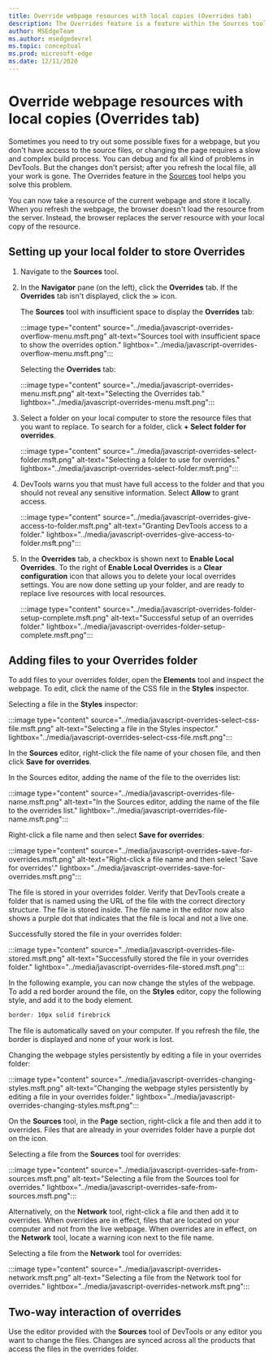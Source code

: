 ```yaml
---
title: Override webpage resources with local copies (Overrides tab)
description: The Overrides feature is a feature within the Sources tool of Microsoft Edge DevTools that allows you to copy webpage resources to your hard drive.  When you refresh the webpage, DevTools doesn't load the resource, but replaces it with your local copy instead.
author: MSEdgeTeam
ms.author: msedgedevrel
ms.topic: conceptual
ms.prod: microsoft-edge
ms.date: 12/11/2020
---
```

# Override webpage resources with local copies (Overrides tab)

Sometimes you need to try out some possible fixes for a webpage, but you don't have access to the source files, or changing the page requires a slow and complex build process.  You can debug and fix all kind of problems in DevTools.  But the changes don't persist; after you refresh the local file, all your work is gone.  The Overrides feature in the [Sources](../sources/index.md) tool helps you solve this problem.

You can now take a resource of the current webpage and store it locally.  When you refresh the webpage, the browser doesn't load the resource from the server.  Instead, the browser replaces the server resource with your local copy of the resource.


<!-- ====================================================================== -->
## Setting up your local folder to store Overrides

1. Navigate to the **Sources** tool.
1. In the **Navigator** pane (on the left), click the **Overrides** tab.  If the **Overrides** tab isn't displayed, click the <code>&#x0226B;</code><!--`≫`--> icon.

    The **Sources** tool with insufficient space to display the **Overrides** tab:

   :::image type="content" source="../media/javascript-overrides-overflow-menu.msft.png" alt-text="Sources tool with insufficient space to show the overrides option." lightbox="../media/javascript-overrides-overflow-menu.msft.png":::

    Selecting the **Overrides** tab:

   :::image type="content" source="../media/javascript-overrides-menu.msft.png" alt-text="Selecting the Overrides tab." lightbox="../media/javascript-overrides-menu.msft.png":::

1. Select a folder on your local computer to store the resource files that you want to replace.  To search for a folder, click **+ Select folder for overrides**.

   :::image type="content" source="../media/javascript-overrides-select-folder.msft.png" alt-text="Selecting a folder to use for overrides." lightbox="../media/javascript-overrides-select-folder.msft.png":::

1. DevTools warns you that must have full access to the folder and that you should not reveal any sensitive information.  Select **Allow** to grant access.

   :::image type="content" source="../media/javascript-overrides-give-access-to-folder.msft.png" alt-text="Granting DevTools access to a folder." lightbox="../media/javascript-overrides-give-access-to-folder.msft.png":::

1. In the **Overrides** tab, a checkbox is shown next to **Enable Local Overrides**.  To the right of **Enable Local Overrides** is a **Clear configuration** icon that allows you to delete your local overrides settings.  You are now done setting up your folder, and are ready to replace live resources with local resources.

   :::image type="content" source="../media/javascript-overrides-folder-setup-complete.msft.png" alt-text="Successful setup of an overrides folder." lightbox="../media/javascript-overrides-folder-setup-complete.msft.png":::


<!-- ====================================================================== -->
## Adding files to your Overrides folder

To add files to your overrides folder, open the **Elements** tool and inspect the webpage.  To edit, click the name of the CSS file in the **Styles** inspector.

Selecting a file in the **Styles** inspector:

:::image type="content" source="../media/javascript-overrides-select-css-file.msft.png" alt-text="Selecting a file in the Styles inspector." lightbox="../media/javascript-overrides-select-css-file.msft.png":::

In the **Sources** editor, right-click the file name of your chosen file, and then click **Save for overrides**.

In the Sources editor, adding the name of the file to the overrides list:

:::image type="content" source="../media/javascript-overrides-file-name.msft.png" alt-text="In the Sources editor, adding the name of the file to the overrides list." lightbox="../media/javascript-overrides-file-name.msft.png":::

Right-click a file name and then select **Save for overrides**:

:::image type="content" source="../media/javascript-overrides-save-for-overrides.msft.png" alt-text="Right-click a file name and then select 'Save for overrides'." lightbox="../media/javascript-overrides-save-for-overrides.msft.png":::

The file is stored in your overrides folder.  Verify that DevTools create a folder that is named using the URL of the file with the correct directory structure.  The file is stored inside.  The file name in the editor now also shows a purple dot that indicates that the file is local and not a live one.

Successfully stored the file in your overrides folder:

:::image type="content" source="../media/javascript-overrides-file-stored.msft.png" alt-text="Successfully stored the file in your overrides folder." lightbox="../media/javascript-overrides-file-stored.msft.png":::

In the following example, you can now change the styles of the webpage.  To add a red border around the file, on the **Styles** editor, copy the following style, and add it to the body element.

```css
border: 10px solid firebrick
```

The file is automatically saved on your computer.  If you refresh the file, the border is displayed and none of your work is lost.

Changing the webpage styles persistently by editing a file in your overrides folder:

:::image type="content" source="../media/javascript-overrides-changing-styles.msft.png" alt-text="Changing the webpage styles persistently by editing a file in your overrides folder." lightbox="../media/javascript-overrides-changing-styles.msft.png":::

On the **Sources** tool, in the **Page** section, right-click a file and then add it to overrides.  Files that are already in your overrides folder have a purple dot on the icon.

Selecting a file from the **Sources** tool for overrides:

:::image type="content" source="../media/javascript-overrides-safe-from-sources.msft.png" alt-text="Selecting a file from the Sources tool for overrides." lightbox="../media/javascript-overrides-safe-from-sources.msft.png":::

Alternatively, on the **Network** tool, right-click a file and then add it to overrides.  When overrides are in effect, files that are located on your computer and not from the live webpage.  When overrides are in effect, on the **Network** tool, locate a warning icon next to the file name.

Selecting a file from the **Network** tool for overrides:

:::image type="content" source="../media/javascript-overrides-network.msft.png" alt-text="Selecting a file from the Network tool for overrides." lightbox="../media/javascript-overrides-network.msft.png":::


<!-- ====================================================================== -->
## Two-way interaction of overrides

Use the editor provided with the **Sources** tool of DevTools or any editor you want to change the files.  Changes are synced across all the products that access the files in the overrides folder.

